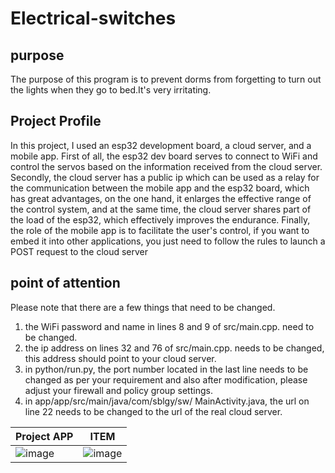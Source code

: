 # Electrical-switches
## purpose
The purpose of this program is to prevent dorms from forgetting to turn out the lights when they go to bed.It's very irritating.
## Project Profile
In this project, I used an esp32 development board, a cloud server, and a mobile app. First of all, the esp32 dev board serves to connect to WiFi and control the servos based on the information received from the cloud server. Secondly, the cloud server has a public ip which can be used as a relay for the communication between the mobile app and the esp32 board, which has great advantages, on the one hand, it enlarges the effective range of the control system, and at the same time, the cloud server shares part of the load of the esp32, which effectively improves the endurance. Finally, the role of the mobile app is to facilitate the user's control, if you want to embed it into other applications, you just need to follow the rules to launch a POST request to the cloud server
## point of attention
Please note that there are a few things that need to be changed.
1. the WiFi password and name in lines 8 and 9 of src/main.cpp. need to be changed.
2. the ip address on lines 32 and 76 of src/main.cpp. needs to be changed, this address should point to your cloud server.
3. in python/run.py, the port number located in the last line needs to be changed as per your requirement and also after modification, please adjust your firewall and policy group settings.
4. in app/app/src/main/java/com/sblgy/sw/
MainActivity.java, the url on line 22 needs to be changed to the url of the real cloud server.
<div align="center">

| Project APP                                          | ITEM                                         |
|---------------------------------------------------------|------------------------------------------------------------|
|![image](https://github.com/lglglglgy/Electrical-switches/assets/129643128/b1c6cb76-8cc3-4988-94a4-36862ff5bff9)|![image](https://github.com/lglglglgy/Electrical-switches/assets/129643128/770e3982-6c2b-4b94-b68f-7d92df9f6787)|

</div>
